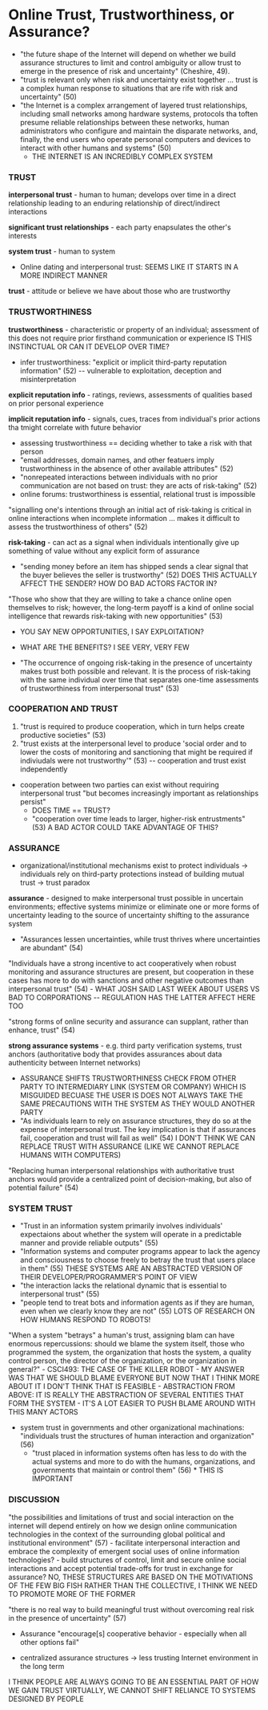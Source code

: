 # Online Trust, Trustworthiness, or Assurance?

- "the future shape of the Internet will depend on whether we build assurance
  structures to limit and control ambiguity or allow trust to emerge in the
presence of risk and uncertainty" (Cheshire, 49).
- "trust is relevant only when risk and uncertainty exist together ... trust is
  a complex human response to situations that are rife with risk and
uncertainty" (50)
- "the Internet is a complex arrangement of layered trust relationships,
  including small networks among hardware systems, protocols tha toften presume
reliable relationships between these networks, human administrators who
configure and maintain the disparate networks, and, finally, the end users who
operate personal computers and devices to interact with other humans and
systems" (50)
    - THE INTERNET IS AN INCREDIBLY COMPLEX SYSTEM

### TRUST

**interpersonal trust** - human to human; develops over time in a direct
relationship leading to an enduring relationship of direct/indirect interactions 

**significant trust relationships** - each party enapsulates the other's
      interests

**system trust** - human to system

- Online dating and interpersonal trust: SEEMS LIKE IT STARTS IN A MORE INDIRECT
  MANNER 

**trust** - attitude or believe we have about those who are trustworthy

### TRUSTWORTHINESS

**trustworthiness** - characteristic or property of an individual; assessment of
this does not require prior firsthand communication or experience IS THIS
INSTINCTUAL OR CAN IT DEVELOP OVER TIME?
- infer trustworthiness: "explicit or implicit third-party reputation
  information" (52) -- vulnerable to exploitation, deception and
misinterpretation

**explicit reputation info** - ratings, reviews, assessments of qualities based
on prior personal experience

**implicit reputation info** - signals, cues, traces from individual's prior
actions tha tmight correlate with future behavior 
 
- assessing trustworthiness == deciding whether to take a risk with that person
- "email addresses, domain names, and other featuers imply trustworthiness in
  the absence of other available attributes" (52) 
- "nonrepeated interactions between individuals with no prior communication are
  not based on trust: they are acts of risk-taking" (52)
- online forums: trustworthiness is essential, relational trust is impossible

"signalling one's intentions through an initial act of risk-taking is critical
in online interactions when incomplete information ... makes it difficult to
assess the trustworthiness of others" (52)

**risk-taking** - can act as a signal when individuals intentionally give up
something of value without any explicit form of assurance
- "sending money before an item has shipped sends a clear signal that the buyer
  believes the seller is trustworthy" (52) DOES THIS ACTUALLY AFFECT THE SENDER?
HOW DO BAD ACTORS FACTOR IN?

"Those who show that they are willing to take a chance online open themselves to
risk; however, the long-term payoff is a kind of online social intelligence that
rewards risk-taking with new opportunities" (53)
- YOU SAY NEW OPPORTUNITIES, I SAY EXPLOITATION?
- WHAT ARE THE BENEFITS? I SEE VERY, VERY FEW

- "The occurrence of ongoing risk-taking in the presence of uncertainty makes
  trust both possible and relevant. It is the process of risk-taking with the
same individual over time that separates one-time assessments of trustworthiness
from interpersonal trust" (53)

### COOPERATION AND TRUST

1. "trust is required to produce cooperation, which in turn helps create
productive societies" (53)
2. "trust exists at the interpersonal level to produce 'social order and to
lower the costs of monitoring and sanctioning that might be required if
indiviudals were not trustworthy'" (53) -- cooperation and trust exist
independently

- cooperation between two parties can exist without requiring interpersonal
  trust "but becomes increasingly important as relationships persist"
    - DOES TIME == TRUST?
    - "cooperation over time leads to larger, higher-risk entrustments" (53) A
      BAD ACTOR COULD TAKE ADVANTAGE OF THIS?

### ASSURANCE

- organizational/institutional mechanisms exist to protect individuals ->
  individuals rely on third-party protections instead of building mutual trust
-> trust paradox

**assurance** - designed to make interpersonal trust possible in uncertain
environments; effective systems minimize or eliminate one or more forms of
uncertainty leading to the source of uncertainty shifting to the assurance
system
- "Assurances lessen uncertainties, while trust thrives where uncertainties are
  abundant" (54)

"Individuals have a strong incentive to act cooperatively when robust
  monitoring and assurance structures are present, but cooperation in these
cases has more to do with sanctions and other negative outcomes than
interpersonal trust" (54)
    - WHAT JOSH SAID LAST WEEK ABOUT USERS VS BAD TO CORPORATIONS -- REGULATION
      HAS THE LATTER AFFECT HERE TOO

"strong forms of online security and assurance can supplant, rather than
enhance, trust" (54) 

**strong assurance systems** - e.g. third party verification systems, trust
anchors (authoritative body that provides assurances about data authenticity
between Internet networks)

- ASSURANCE SHIFTS TRUSTWORTHINESS CHECK FROM OTHER PARTY TO INTERMEDIARY LINK
  (SYSTEM OR COMPANY) WHICH IS MISGUIDED BECUASE THE USER IS DOES NOT ALWAYS
TAKE THE SAME PRECAUTIONS WITH THE SYSTEM AS THEY WOULD ANOTHER PARTY
- "As individuals learn to rely on assurance structures, they do so at the
  expense of interpersonal trust. The key implication is that if assurances
fail, cooperation and trust will fail as well" (54) I DON'T THINK WE CAN REPLACE
TRUST WITH ASSURANCE (LIKE WE CANNOT REPLACE HUMANS WITH COMPUTERS)

"Replacing human interpersonal relationships with authoritative trust anchors
would provide a centralized point of decision-making, but also of potential
failure" (54)

### SYSTEM TRUST

- "Trust in an information system primarily involves individuals' expectaions
  about whether the system will operate in a predictable manner and provide
reliable outputs" (55)
- "Information systems and computer programs appear to lack the agency and
  consciousness to choose freely to betray the trust that users place in them"
(55) THESE SYSTEMS ARE AN ABSTRACTED VERSION OF THEIR DEVELOPER/PROGRAMMER'S
POINT OF VIEW
- "the interaction lacks the relational dynamic that is essential to
  interpersonal trust" (55)
- "people tend to treat bots and information agents as if they are human, even
  when we clearly know they are not" (55) LOTS OF RESEARCH ON HOW HUMANS RESPOND
TO ROBOTS!

"When a system "betrays" a human's trust, assigning blam can have enormous
repercussions: should we blame the system itself, those who programmed the
system, the organization that hosts the system, a quality control person, the
director of the organization, or the organization in general?"
    - CSCI493: THE CASE OF THE KILLER ROBOT
    - MY ANSWER WAS THAT WE SHOULD BLAME EVERYONE BUT NOW THAT I THINK MORE
      ABOUT IT I DON'T THINK THAT IS FEASIBLE
    - ABSTRACTION FROM ABOVE: IT IS REALLY THE ABSTRACTION OF SEVERAL ENTITIES
      THAT FORM THE SYSTEM
    - IT'S A LOT EASIER TO PUSH BLAME AROUND WITH THIS MANY ACTORS

- system trust in governments and other organizational machinations:
  "individuals trust the structures of human interaction and organization" (56)
    - "trust placed in information systems often has less to do with the actual
      systems and more to do with the humans, organizations, and governments
that maintain or control them" (56) * THIS IS IMPORTANT

### DISCUSSION

"the possibilities and limitations of trust and social interaction on the
internet will depend entirely on how we design online communication technologies
in the context of the surrounding global political and institutional
environment" (57)
    - facilitate interpersonal interaction and embrace the complexity of
      emergent social uses of online information technologies?
    - build structures of control, limit and secure online social interactions
      and accept potential trade-offs for trust in exchange for assurance? NO,
THESE STRUCTURES ARE BASED ON THE MOTIVATIONS OF THE FEW BIG FISH RATHER THAN
THE COLLECTIVE, I THINK WE NEED TO PROMOTE MORE OF THE FORMER

"there is no real way to build meaningful trust without overcoming real risk in
the presence of uncertainty" (57)
- Assurance "encourage[s] cooperative behavior - especially when all other
  options fail" 

- centralized assurance structures -> less trusting Internet environment in the
  long term

I THINK PEOPLE ARE ALWAYS GOING TO BE AN ESSENTIAL PART OF HOW WE GAIN TRUST
VIRTUALLY, WE CANNOT SHIFT RELIANCE TO SYSTEMS DESIGNED BY PEOPLE 
